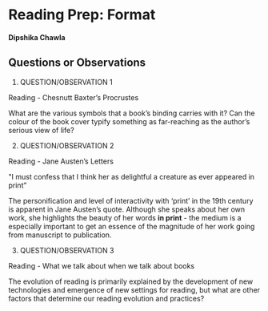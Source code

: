 # Reading Prep: Format

#### Dipshika Chawla

## Questions or Observations

1. QUESTION/OBSERVATION 1

Reading - Chesnutt Baxter’s Procrustes

What are the various symbols that a book’s binding carries with it? Can the colour of the book cover typify something as far-reaching as the author’s serious view of life?


2. QUESTION/OBSERVATION 2

Reading - Jane Austen’s Letters

"I must confess that I think her as delightful a creature as ever appeared in print”

The personification and level of interactivity with ‘print’ in the 19th century is apparent in Jane Austen’s quote. Although she speaks about her own work, she highlights the beauty of her words __in print__ - the medium is a especially important to get an essence of the magnitude of her work going from manuscript to publication.


3. QUESTION/OBSERVATION 3

Reading - What we talk about when we talk about books

The evolution of reading is primarily explained by the development of new technologies and emergence of new settings for reading, but what are other factors that determine our reading evolution and practices?
